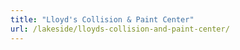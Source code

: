 ```yaml
---
title: "Lloyd's Collision & Paint Center"
url: /lakeside/lloyds-collision-and-paint-center/
---
```

